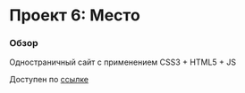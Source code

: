 # Проект 6: Место

### Обзор

Одностраничный сайт с применением CSS3 + HTML5 + JS

Доступен по [ссылке](https://ugamon.github.io/mesto/)
